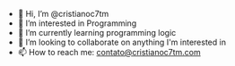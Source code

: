 - 👋 Hi, I’m @cristianoc7tm
- 👀 I’m interested in Programming
- 🌱 I’m currently learning programming logic
- 💞️ I’m looking to collaborate on anything I'm interested in
- 📫 How to reach me: contato@cristianoc7tm.com

<!---
cristianoc7tm/cristianoc7tm is a ✨ special ✨ repository because its `README.md` (this file) appears on your GitHub profile.
You can click the Preview link to take a look at your changes.
--->
